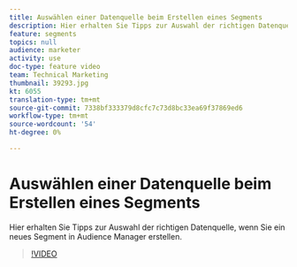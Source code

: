 ```yaml
---
title: Auswählen einer Datenquelle beim Erstellen eines Segments
description: Hier erhalten Sie Tipps zur Auswahl der richtigen Datenquelle, wenn Sie ein neues Segment in Audience Manager erstellen.
feature: segments
topics: null
audience: marketer
activity: use
doc-type: feature video
team: Technical Marketing
thumbnail: 39293.jpg
kt: 6055
translation-type: tm+mt
source-git-commit: 7338bf333379d8cfc7c73d8bc33ea69f37869ed6
workflow-type: tm+mt
source-wordcount: '54'
ht-degree: 0%

---
```



# Auswählen einer Datenquelle beim Erstellen eines Segments

Hier erhalten Sie Tipps zur Auswahl der richtigen Datenquelle, wenn Sie ein neues Segment in Audience Manager erstellen.

>[!VIDEO](https://video.tv.adobe.com/v/39293/?quality=12&learn=on)
